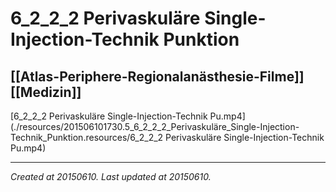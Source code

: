 # 6_2_2_2 Perivaskuläre Single-Injection-Technik Punktion
 [[Atlas-Periphere-Regionalanästhesie-Filme]] [[Medizin]] 
---



[6\_2\_2\_2 Perivaskuläre Single-Injection-Technik Pu.mp4](./resources/201506101730.5_6_2_2_2_Perivaskuläre_Single-Injection-Technik_Punktion.resources/6_2_2_2 Perivaskuläre Single-Injection-Technik Pu.mp4)

---

_Created at 20150610._
_Last updated at 20150610._



